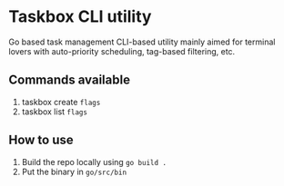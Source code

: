 # Taskbox CLI utility

Go based task management CLI-based utility mainly aimed for terminal lovers with auto-priority scheduling, tag-based filtering, etc.

## Commands available
1. taskbox create `flags`
2. taskbox list `flags`

## How to use

1. Build the repo locally using ```go build .```
2. Put the binary in ```go/src/bin```
